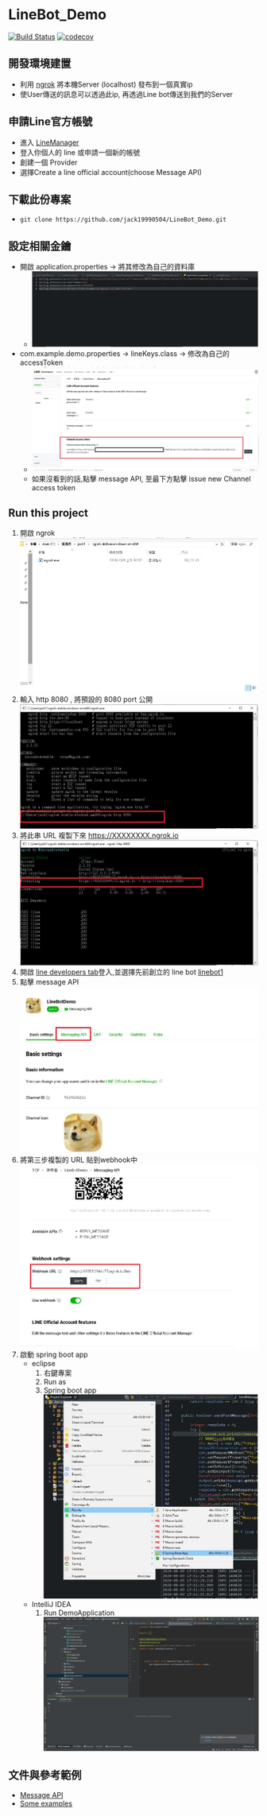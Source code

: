 # LineBot_Demo
[![Build Status](https://travis-ci.com/jack19990504/LineBot_Demo.svg?branch=master)](https://travis-ci.com/jack19990504/LineBot_Demo)
[![codecov](https://codecov.io/gh/jack19990504/LineBot_Demo/branch/master/graph/badge.svg?token=3NI6BKUMLR)](https://codecov.io/gh/jack19990504/LineBot_Demo)
## 開發環境建置

* 利用 [ngrok](https://ngrok.com/) 將本機Server (localhost) 發布到一個真實ip
* 使User傳送的訊息可以透過此ip, 再透過Line bot傳送到我們的Server


## 申請Line官方帳號

* 進入 [LineManager](https://account.line.biz/login?redirectUri=https%3A%2F%2Fdevelopers.line.biz%2Fconsole%2F&scope=line)
* 登入你個人的 line 或申請一個新的帳號
* 創建一個 Provider
* 選擇Create a line official account(choose Message API)

## 下載此份專案

* ```git clone https://github.com/jack19990504/LineBot_Demo.git```

## 設定相關金鑰

* 開啟 application.properties -> 將其修改為自己的資料庫
    * ![database](/src/main/resources/static/database.jpg)
* com.example.demo.properties -> lineKeys.class -> 修改為自己的accessToken
    * ![accessToken](/src/main/resources/static/accessToken.jpg)
    * 如果沒看到的話,點擊 message API, 至最下方點擊 issue new Channel access token

## Run this project

1. 開啟 ngrok ![ngrok1](/src/main/resources/static/ngrok1.jpg)
2. 輸入 http 8080 , 將預設的 8080 port 公開 ![ngrok2](/src/main/resources/static/ngrok2.jpg)
3. 將此串 URL 複製下來 https://XXXXXXXX.ngrok.io<br>![ngrok3](/src/main/resources/static/ngrok3.jpg)
4. 開啟 [line developers tab](https://developers.line.biz/en/)登入,並選擇先前創立的 line bot [linebot1](/src/main/resources/static/linebot1.jpg)
5. 點擊 message API ![messageAPI](/src/main/resources/static/linebot2.jpg)
6. 將第三步複製的 URL 貼到webhook中![linebot3](/src/main/resources/static/linebot3.jpg)
7. 啟動 spring boot app 
    * eclipse
        1. 右鍵專案
        2. Run as
        3. Spring boot app 
        ![spring1](/src/main/resources/static/spring1.jpg)
    * IntelliJ IDEA
        1. Run DemoApplication
        ![IntelliJ](/src/main/resources/static/IntelliJ.png)


## 文件與參考範例
* [Message API](https://developers.line.biz/en/docs/messaging-api/)
* [Some examples](https://developers.line.biz/en/docs/messaging-api/line-bot-sdk/)
